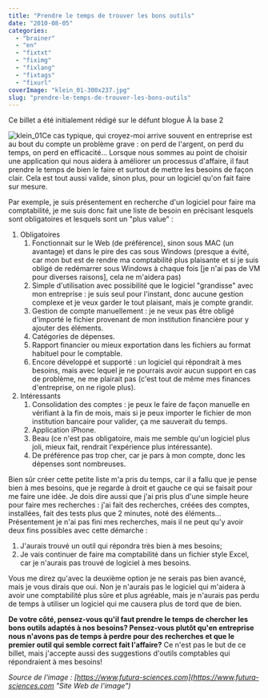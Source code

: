 ```yaml
---
title: "Prendre le temps de trouver les bons outils"
date: "2010-08-05"
categories: 
  - "brainer"
  - "en"
  - "fixtxt"
  - "fiximg"
  - "fixlang"
  - "fixtags"
  - "fixurl"
coverImage: "klein_01-300x237.jpg"
slug: "prendre-le-temps-de-trouver-les-bons-outils"
---
```


Ce billet a été initialement rédigé sur le défunt blogue À la base 2

![](images/klein_01-300x237.jpg "klein_01")Ce cas typique, qui croyez-moi arrive souvent en entreprise est au bout du compte un problème grave : on perd de l'argent, on perd du temps, on perd en efficacité... Lorsque nous sommes au point de choisir une application qui nous aidera à améliorer un processus d'affaire, il faut prendre le temps de bien le faire et surtout de mettre les besoins de façon clair. Cela est tout aussi valide, sinon plus, pour un logiciel qu'on fait faire sur mesure.

Par exemple, je suis présentement en recherche d'un logiciel pour faire ma comptabilité, je me suis donc fait une liste de besoin en précisant lesquels sont obligatoires et lesquels sont un "plus value" :

1. Obligatoires
    1. Fonctionnait sur le Web (de préférence), sinon sous MAC (un avantage) et dans le pire des cas sous Windows (presque a évité, car mon but est de rendre ma comptabilité plus plaisante et si je suis obligé de redémarrer sous Windows à chaque fois \[je n'ai pas de VM pour diverses raisons\], cela ne m'aidera pas)
    2. Simple d'utilisation avec possibilité que le logiciel "grandisse" avec mon entreprise : je suis seul pour l'instant, donc aucune gestion complexe et je veux garder le tout plaisant, mais je compte grandir.
    3. Gestion de compte manuellement : je ne veux pas être obligé d'importé le fichier provenant de mon institution financière pour y ajouter des éléments.
    4. Catégories de dépenses.
    5. Rapport financier ou mieux exportation dans les fichiers au format habituel pour le comptable.
    6. Encore développé et supporté : un logiciel qui répondrait à mes besoins, mais avec lequel je ne pourrais avoir aucun support en cas de problème, ne me plairait pas (c'est tout de même mes finances d'entreprise, on ne rigole plus).
2. Intéressants
    1. Consolidation des comptes : je peux le faire de façon manuelle en vérifiant à la fin de mois, mais si je peux importer le fichier de mon institution bancaire pour valider, ça me sauverait du temps.
    2. Application iPhone.
    3. Beau (ce n'est pas obligatoire, mais me semble qu'un logiciel plus joli, mieux fait, rendrait l'expérience plus intéressante).
    4. De préférence pas trop cher, car je pars à mon compte, donc les dépenses sont nombreuses.

Bien sûr créer cette petite liste m'a pris du temps, car il a fallu que je pense bien à mes besoins, que je regarde à droit et gauche ce qui se faisait pour me faire une idée. Je dois dire aussi que j'ai pris plus d'une simple heure pour faire mes recherches : j'ai fait des recherches, créées des comptes, installées, fait des tests plus que 2 minutes, noté des éléments... Présentement je n'ai pas fini mes recherches, mais il ne peut qu'y avoir deux fins possibles avec cette démarche :

1. J'aurais trouvé un outil qui répondra très bien à mes besoins;
2. Je vais continuer de faire ma comptabilité dans un fichier style Excel, car je n'aurais pas trouvé de logiciel à mes besoins.

Vous me direz qu'avec la deuxième option je ne serais pas bien avancé, mais je vous dirais que oui. Non je n'aurais pas le logiciel qui m'aidera à avoir une comptabilité plus sûre et plus agréable, mais je n'aurais pas perdu de temps à utiliser un logiciel qui me causera plus de tord que de bien.

**De votre côté, pensez-vous qu'il faut prendre le temps de chercher les bons outils adaptés à nos besoins? Pensez-vous plutôt qu'en entreprise nous n'avons pas de temps à perdre pour des recherches et que le premier outil qui semble correct fait l'affaire?** Ce n'est pas le but de ce billet, mais j'accepte aussi des suggestions d'outils comptables qui répondraient à mes besoins!

_Source de l'image : [https://www.futura-sciences.com](https://www.futura-sciences.com "Site Web de l'image")_
